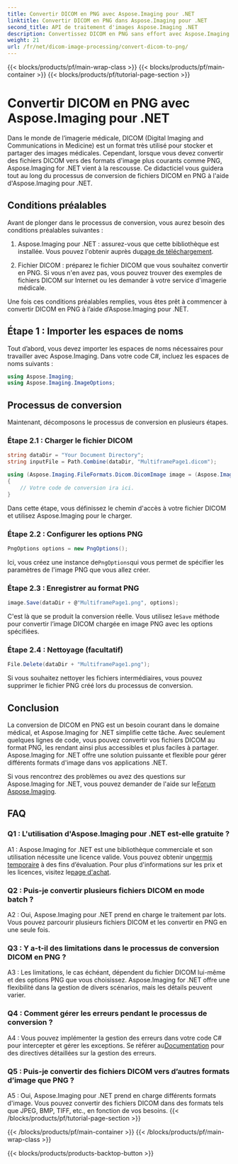 ```yaml
---
title: Convertir DICOM en PNG avec Aspose.Imaging pour .NET
linktitle: Convertir DICOM en PNG dans Aspose.Imaging pour .NET
second_title: API de traitement d'images Aspose.Imaging .NET
description: Convertissez DICOM en PNG sans effort avec Aspose.Imaging pour .NET. Rationalisez le partage d’images médicales.
weight: 21
url: /fr/net/dicom-image-processing/convert-dicom-to-png/
---
```


{{< blocks/products/pf/main-wrap-class >}}
{{< blocks/products/pf/main-container >}}
{{< blocks/products/pf/tutorial-page-section >}}

# Convertir DICOM en PNG avec Aspose.Imaging pour .NET

Dans le monde de l’imagerie médicale, DICOM (Digital Imaging and Communications in Medicine) est un format très utilisé pour stocker et partager des images médicales. Cependant, lorsque vous devez convertir des fichiers DICOM vers des formats d'image plus courants comme PNG, Aspose.Imaging for .NET vient à la rescousse. Ce didacticiel vous guidera tout au long du processus de conversion de fichiers DICOM en PNG à l'aide d'Aspose.Imaging pour .NET.

## Conditions préalables

Avant de plonger dans le processus de conversion, vous aurez besoin des conditions préalables suivantes :

1.  Aspose.Imaging pour .NET : assurez-vous que cette bibliothèque est installée. Vous pouvez l'obtenir auprès du[page de téléchargement](https://releases.aspose.com/imaging/net/).

2. Fichier DICOM : préparez le fichier DICOM que vous souhaitez convertir en PNG. Si vous n'en avez pas, vous pouvez trouver des exemples de fichiers DICOM sur Internet ou les demander à votre service d'imagerie médicale.

Une fois ces conditions préalables remplies, vous êtes prêt à commencer à convertir DICOM en PNG à l’aide d’Aspose.Imaging pour .NET.

## Étape 1 : Importer les espaces de noms

Tout d’abord, vous devez importer les espaces de noms nécessaires pour travailler avec Aspose.Imaging. Dans votre code C#, incluez les espaces de noms suivants :

```csharp
using Aspose.Imaging;
using Aspose.Imaging.ImageOptions;
```

## Processus de conversion

Maintenant, décomposons le processus de conversion en plusieurs étapes.

### Étape 2.1 : Charger le fichier DICOM

```csharp
string dataDir = "Your Document Directory";
string inputFile = Path.Combine(dataDir, "MultiframePage1.dicom");

using (Aspose.Imaging.FileFormats.Dicom.DicomImage image = (Aspose.Imaging.FileFormats.Dicom.DicomImage)Image.Load(inputFile))
{
    // Votre code de conversion ira ici.
}
```

Dans cette étape, vous définissez le chemin d'accès à votre fichier DICOM et utilisez Aspose.Imaging pour le charger.

### Étape 2.2 : Configurer les options PNG

```csharp
PngOptions options = new PngOptions();
```

 Ici, vous créez une instance de`PngOptions`qui vous permet de spécifier les paramètres de l'image PNG que vous allez créer.

### Étape 2.3 : Enregistrer au format PNG

```csharp
image.Save(dataDir + @"MultiframePage1.png", options);
```

 C'est là que se produit la conversion réelle. Vous utilisez le`Save` méthode pour convertir l’image DICOM chargée en image PNG avec les options spécifiées.

### Étape 2.4 : Nettoyage (facultatif)

```csharp
File.Delete(dataDir + "MultiframePage1.png");
```

Si vous souhaitez nettoyer les fichiers intermédiaires, vous pouvez supprimer le fichier PNG créé lors du processus de conversion.

## Conclusion

La conversion de DICOM en PNG est un besoin courant dans le domaine médical, et Aspose.Imaging for .NET simplifie cette tâche. Avec seulement quelques lignes de code, vous pouvez convertir vos fichiers DICOM au format PNG, les rendant ainsi plus accessibles et plus faciles à partager. Aspose.Imaging for .NET offre une solution puissante et flexible pour gérer différents formats d'image dans vos applications .NET.

 Si vous rencontrez des problèmes ou avez des questions sur Aspose.Imaging for .NET, vous pouvez demander de l'aide sur le[Forum Aspose.Imaging](https://forum.aspose.com/).

## FAQ

### Q1 : L'utilisation d'Aspose.Imaging pour .NET est-elle gratuite ?

A1 : Aspose.Imaging for .NET est une bibliothèque commerciale et son utilisation nécessite une licence valide. Vous pouvez obtenir un[permis temporaire](https://purchase.aspose.com/temporary-license/) à des fins d’évaluation. Pour plus d'informations sur les prix et les licences, visitez le[page d'achat](https://purchase.aspose.com/buy).

### Q2 : Puis-je convertir plusieurs fichiers DICOM en mode batch ?

A2 : Oui, Aspose.Imaging pour .NET prend en charge le traitement par lots. Vous pouvez parcourir plusieurs fichiers DICOM et les convertir en PNG en une seule fois.

### Q3 : Y a-t-il des limitations dans le processus de conversion DICOM en PNG ?

A3 : Les limitations, le cas échéant, dépendent du fichier DICOM lui-même et des options PNG que vous choisissez. Aspose.Imaging for .NET offre une flexibilité dans la gestion de divers scénarios, mais les détails peuvent varier.

### Q4 : Comment gérer les erreurs pendant le processus de conversion ?

 A4 : Vous pouvez implémenter la gestion des erreurs dans votre code C# pour intercepter et gérer les exceptions. Se référer au[Documentation](https://reference.aspose.com/imaging/net/) pour des directives détaillées sur la gestion des erreurs.

### Q5 : Puis-je convertir des fichiers DICOM vers d’autres formats d’image que PNG ?

A5 : Oui, Aspose.Imaging pour .NET prend en charge différents formats d'image. Vous pouvez convertir des fichiers DICOM dans des formats tels que JPEG, BMP, TIFF, etc., en fonction de vos besoins.
{{< /blocks/products/pf/tutorial-page-section >}}

{{< /blocks/products/pf/main-container >}}
{{< /blocks/products/pf/main-wrap-class >}}

{{< blocks/products/products-backtop-button >}}
